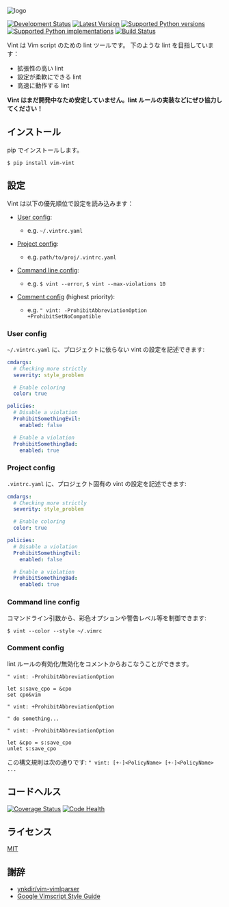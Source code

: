 ![logo](https://raw.githubusercontent.com/Kuniwak/vint/logo/logo.png)

[![Development Status](https://pypip.in/status/vim-vint/badge.svg)](https://pypi.python.org/pypi/vim-vint/)
[![Latest Version](https://pypip.in/version/vim-vint/badge.svg)](https://pypi.python.org/pypi/vim-vint/)
[![Supported Python versions](https://pypip.in/py_versions/vim-vint/badge.svg)](https://pypi.python.org/pypi/vim-vint/)
[![Supported Python implementations](https://pypip.in/implementation/vim-vint/badge.svg)](https://pypi.python.org/pypi/vim-vint/)
[![Build Status](https://travis-ci.org/Kuniwak/vint.svg?branch=master)](https://travis-ci.org/Kuniwak/vint)

Vint は Vim script のための lint ツールです。
下のような lint を目指しています：

- 拡張性の高い lint
- 設定が柔軟にできる lint
- 高速に動作する lint

**Vint はまだ開発中なため安定していません。lint ルールの実装などにぜひ協力してください！**


インストール
------------

pip でインストールします。

	$ pip install vim-vint


設定
----

Vint は以下の優先順位で設定を読み込みます：

- [User config](#user-config):
  - e.g. `~/.vintrc.yaml`

- [Project config](#project-config):
  - e.g. `path/to/proj/.vintrc.yaml`

- [Command line config](#command-line-config):
  - e.g. `$ vint --error`, `$ vint --max-violations 10`

- [Comment config](#comment-config) (highest priority):
  - e.g. `" vint: -ProhibitAbbreviationOption +ProhibitSetNoCompatible`


### User config

`~/.vintrc.yaml` に、プロジェクトに依らない vint の設定を記述できます:

```yaml
cmdargs:
  # Checking more strictly
  severity: style_problem

  # Enable coloring
  color: true

policies:
  # Disable a violation
  ProhibitSomethingEvil:
    enabled: false

  # Enable a violation
  ProhibitSomethingBad:
    enabled: true
```


### Project config

`.vintrc.yaml` に、プロジェクト固有の vint の設定を記述できます:

```yaml
cmdargs:
  # Checking more strictly
  severity: style_problem

  # Enable coloring
  color: true

policies:
  # Disable a violation
  ProhibitSomethingEvil:
    enabled: false

  # Enable a violation
  ProhibitSomethingBad:
    enabled: true
```


### Command line config

コマンドライン引数から、彩色オプションや警告レベル等を制御できます:

	$ vint --color --style ~/.vimrc


### Comment config

lint ルールの有効化/無効化をコメントからおこなうことができます。


```viml
" vint: -ProhibitAbbreviationOption

let s:save_cpo = &cpo
set cpo&vim

" vint: +ProhibitAbbreviationOption

" do something...

" vint: -ProhibitAbbreviationOption

let &cpo = s:save_cpo
unlet s:save_cpo
```

この構文規則は次の通りです: `" vint: [+-]<PolicyName> [+-]<PolicyName> ...`


コードヘルス
------------

[![Coverage Status](https://img.shields.io/coveralls/Kuniwak/vint.svg)](https://coveralls.io/r/Kuniwak/vint)
[![Code Health](https://landscape.io/github/Kuniwak/vint/master/landscape.png)](https://landscape.io/github/Kuniwak/vint/master)


ライセンス
----------

[MIT](http://orgachem.mit-license.org/)


謝辞
----

* [ynkdir/vim-vimlparser](https://github.com/ynkdir/vim-vimlparser)
* [Google Vimscript Style Guide](http://google-styleguide.googlecode.com/svn/trunk/vimscriptguide.xml?showone=Catching_Exceptions#Catching_Exceptions)
